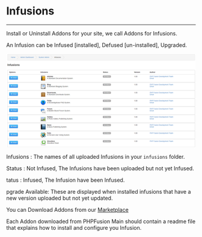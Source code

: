 # Infusions

---

Install or Uninstall Addons for your site, we call Addons for Infusions.

An Infusion can be Infused [installed], Defused [un-installed], Upgraded.

![Infusions](../../assets/system_admin/infusions/infusions.png)

Infusions : The names of all uploaded Infusions in your `infusions` folder.

Status : Not Infused, The Infusions have been uploaded but not yet Infused.

tatus : Infused, The Infusion have been Infused.

pgrade Available: These are displayed when installed infusions that have a new version uploaded but not yet updated.

You can Download Addons from our [Marketplace](https://www.php-fusion.co.uk/infusions/marketplace/)

Each Addon downloaded from PHPFusion Main should contain a readme file that explains how to install and configure you Infusion.

